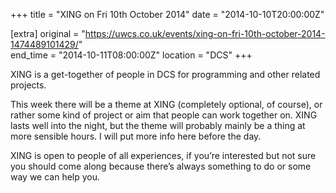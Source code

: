 +++
title = "XING on Fri 10th October 2014"
date = "2014-10-10T20:00:00Z"

[extra]
original = "https://uwcs.co.uk/events/xing-on-fri-10th-october-2014-1474489101429/"    
end_time = "2014-10-11T08:00:00Z"
location = "DCS"
+++

XING is a get-together of people in DCS for programming and other related projects.

This week there will be a theme at XING (completely optional, of course), or rather some kind of project or aim that people can work together on. XING lasts well into the night, but the theme will probably mainly be a thing at more sensible hours. I will put more info here before the day.

XING is open to people of all experiences, if you’re interested but not sure you should come along because there’s always something to do or some way we can help you.

